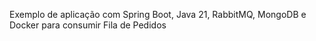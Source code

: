 Exemplo de aplicação com Spring Boot, Java 21, RabbitMQ, MongoDB e Docker para consumir Fila de Pedidos
